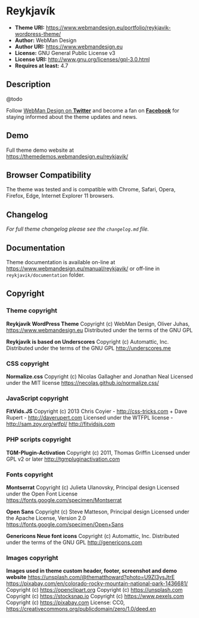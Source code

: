 # Reykjavík

* **Theme URI:**          https://www.webmandesign.eu/portfolio/reykjavik-wordpress-theme/
* **Author:**             WebMan Design
* **Author URI:**         https://www.webmandesign.eu
* **License:**            GNU General Public License v3
* **License URI:**        http://www.gnu.org/licenses/gpl-3.0.html
* **Requires at least:**  4.7


## Description

@todo

Follow [WebMan Design on **Twitter**](https://twitter.com/webmandesigneu) and become a fan on [**Facebook**](https://www.facebook.com/webmandesigneu) for staying informed about the theme updates and news.


## Demo

Full theme demo website at https://themedemos.webmandesign.eu/reykjavik/


## Browser Compatibility

The theme was tested and is compatible with Chrome, Safari, Opera, Firefox, Edge, Internet Explorer 11 browsers.


## Changelog

*For full theme changelog please see the `changelog.md` file.*


## Documentation

Theme documentation is available on-line at https://www.webmandesign.eu/manual/reykjavik/ or off-line in `reykjavik/documentation` folder.


## Copyright

### Theme copyright

**Reykjavík WordPress Theme**
Copyright (c) WebMan Design, Oliver Juhas, https://www.webmandesign.eu
Distributed under the terms of the GNU GPL

**Reykjavík is based on Underscores**
Copyright (c) Automattic, Inc.
Distributed under the terms of the GNU GPL
http://underscores.me

### CSS copyright

**Normalize.css**
Copyright (c) Nicolas Gallagher and Jonathan Neal
Licensed under the MIT license
https://necolas.github.io/normalize.css/

### JavaScript copyright

**FitVids.JS**
Copyright (c) 2013 Chris Coyier - http://css-tricks.com + Dave Rupert - http://daverupert.com
Licensed under the WTFPL license - http://sam.zoy.org/wtfpl/
http://fitvidsjs.com

### PHP scripts copyright

**TGM-Plugin-Activation**
Copyright (c) 2011, Thomas Griffin
Licensed under GPL v2 or later
http://tgmpluginactivation.com

### Fonts copyright

**Montserrat**
Copyright (c) Julieta Ulanovsky, Principal design
Licensed under the Open Font License
https://fonts.google.com/specimen/Montserrat

**Open Sans**
Copyright (c) Steve Matteson, Principal design
Licensed under the Apache License, Version 2.0
https://fonts.google.com/specimen/Open+Sans

**Genericons Neue font icons**
Copyright (c) Automattic, Inc.
Distributed under the terms of the GNU GPL
http://genericons.com

### Images copyright

**Images used in theme custom header, footer, screenshot and demo website**
https://unsplash.com/@thematthoward?photo=U9ZI3ysJtrE
https://pixabay.com/en/colorado-rocky-mountain-national-park-1436681/
Copyright (c) https://openclipart.org
Copyright (c) https://unsplash.com
Copyright (c) https://stocksnap.io
Copyright (c) https://www.pexels.com
Copyright (c) https://pixabay.com
License: CC0, https://creativecommons.org/publicdomain/zero/1.0/deed.en
